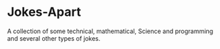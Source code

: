 # Jokes-Apart
A collection of some technical, mathematical, Science and programming and several other types of jokes.
